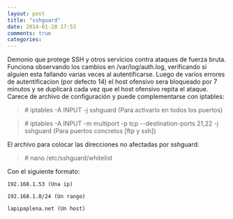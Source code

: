 ```yaml
---
layout: post
title: "sshguard"
date: 2014-01-28 17:53
comments: true
categories: 
---
```

Demonio que protege SSH y otros servicios contra ataques de fuerza bruta. Funciona observando los cambios en /var/log/auth.log, verificando si alguien esta fallando varias veces al autentificarse. Luego de varios errores de autentificacion (por defecto 14) el host ofensivo sera bloqueado por 7 minutos y se duplicará cada vez que el host ofensivo repita el ataque. Carece de archivo de configuración y puede complementarse con iptables:

>\# iptables -A INPUT -j sshguard (Para activarlo en todos los puertos)

>\# iptables -A INPUT -m multiport -p tcp --destination-ports 21,22 -j sshguard (Para puertos concretos [ftp y ssh])

El archivo para colocar las direcciones no afectadas por sshguard:

>\# nano /etc/sshguard/whitelist

Con el siguiente formato:

	192.168.1.53 (Una ip)

	192.168.1.0/24 (Un rango)

	lapipaplena.net (Un host)

